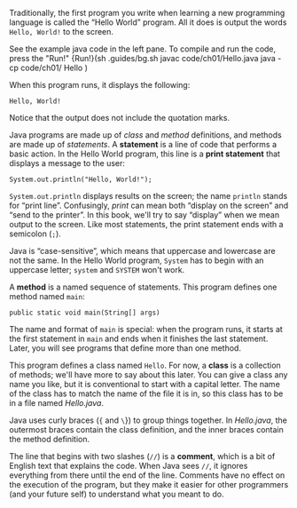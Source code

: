 Traditionally, the first program you write when learning a new programming language is called the “Hello World” program. All it does is output the words `Hello, World!` to the screen.




See the example java code in the left pane. To compile and run the code, press the "Run!"
{Run!}(sh .guides/bg.sh javac code/ch01/Hello.java java -cp code/ch01/ Hello )


When this program runs, it displays the following:

```code
Hello, World!
```

Notice that the output does not include the quotation marks.




Java programs are made up of *class* and *method* definitions, and methods are made up of *statements*. A **statement** is a line of code that performs a basic action. In the Hello World program, this line is a **print statement** that displays a message to the user:

```code
System.out.println("Hello, World!");
```


`System.out.println` displays results on the screen; the name `println` stands for “print line”. Confusingly, *print* can mean both “display on the screen” and “send to the printer”. In this book, we'll try to say “display” when we mean output to the screen. Like most statements, the print statement ends with a semicolon (`;`).


Java is “case-sensitive”, which means that uppercase and lowercase are not the same. In the Hello World program, `System` has to begin with an uppercase letter; `system` and `SYSTEM` won't work.


A **method** is a named sequence of statements. This program defines one method named `main`:

```code
public static void main(String[] args)
```


The name and format of `main` is special: when the program runs, it starts at the first statement in `main` and ends when it finishes the last statement. Later, you will see programs that define more than one method.


This program defines a class named `Hello`. For now, a **class** is a collection of methods; we'll have more to say about this later. You can give a class any name you like, but it is conventional to start with a capital letter. The name of the class has to match the name of the file it is in, so this class has to be in a file named *Hello.java*.


Java uses curly braces (`{` and `\`}) to group things together. In *Hello.java*, the outermost braces contain the class definition, and the inner braces contain the method definition.


The line that begins with two slashes (`//`) is a **comment**, which is a bit of English text that explains the code. When Java sees `//`, it ignores everything from there until the end of the line. Comments have no effect on the execution of the program, but they make it easier for other programmers (and your future self) to understand what you meant to do.